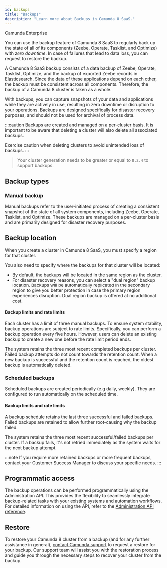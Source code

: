 ```yaml
---
id: backups
title: "Backups"
description: "Learn more about Backups in Camunda 8 SaaS."
---
```


<span class="badge badge--enterprise-only">Camunda Enterprise</span>

You can use the backup feature of Camunda 8 SaaS to regularly back up the state of all of its components (Zeebe, Operate, Tasklist, and Optimize) with _zero downtime_. In case of failures that lead to data loss, you can request to restore the backup.

A Camunda 8 SaaS backup consists of a data backup of Zeebe, Operate, Tasklist, Optimize, and the backup of exported Zeebe records in Elasticsearch. Since the data of these applications depend on each other, the backup must be consistent across all components. Therefore, the backup of a Camunda 8 cluster is taken as a whole.

With backups, you can capture snapshots of your data and applications while they are actively in use, resulting in zero downtime or disruption to your operations. Backups are designed specifically for disaster recovery purposes, and should not be used for archival of process data.

:::caution
Backups are created and managed on a per-cluster basis. It is important to be aware that deleting a cluster will also delete all associated backups.

Exercise caution when deleting clusters to avoid unintended loss of backups.
:::

> Your cluster generation needs to be greater or equal to `8.2.4` to support backups.

## Backup types

### Manual backup

Manual backups refer to the user-initiated process of creating a consistent snapshot of the state of all system components, including Zeebe, Operate, Tasklist, and Optimize. These backups are managed on a per-cluster basis and are primarily designed for disaster recovery purposes.

## Backup location

When you create a cluster in Camunda 8 SaaS, you must specify a region for that cluster.

You also need to specify where the backups for that cluster will be located:

- By default, the backups will be located in the same region as the cluster.
- For disaster recovery reasons, you can select a "dual region" backup location. Backups will be automatically replicated in the secondary region to give you better protection in case the primary region experiences disruption. Dual region backup is offered at no additional cost.

#### Backup limits and rate limits

Each cluster has a limit of three manual backups. To ensure system stability, backup operations are subject to rate limits. Specifically, you can perform a backup operation every five hours.
However, users can delete an existing backup to create a new one before the rate limit period ends.

The system retains the three most recent completed backups per cluster. Failed backup attempts do not count towards the retention count. When a new backup is successful and the retention count is reached, the oldest backup is automatically deleted.

### Scheduled backups

Scheduled backups are created periodically (e.g daily, weekly). They are configured to run automatically on the scheduled time.

#### Backup limits and rate limits

A backup schedule retains the last three successful and failed backups. Failed backups are retained to allow further root-causing why the backup failed.

The system retains the three most recent successful/failed backups per cluster.
If a backup fails, it's not retried immediately as the system waits for the next backup attempt.

:::note
If you require more retained backups or more frequent backups, contact your Customer Success Manager to discuss your specific needs.
:::

## Programmatic access

The backup operations can be performed programmatically using the Administration API.
This provides the flexibility to seamlessly integrate backup-related tasks with your existing systems and automation workflows.
For detailed information on using the API, refer to the [Administration API reference](/apis-tools/administration-api/administration-api-reference.md).

## Restore

To restore your Camunda 8 cluster from a backup (and for any further assistance in general), [contact Camunda support](https://camunda.com/services/support/) to request a restore for your backup. Our support team will assist you with the restoration process and guide you through the necessary steps to recover your cluster from the backup.
